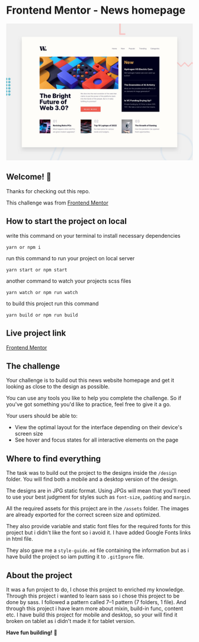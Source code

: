 # Frontend Mentor - News homepage

![Design preview for the News homepage coding challenge](./design/desktop-preview.jpg)

## Welcome! 👋

Thanks for checking out this repo.

This challenge was from [Frontend Mentor](https://www.frontendmentor.io)

## How to start the project on local

write this command on your terminal to install necessary dependencies

```
yarn or npm i
```

run this command to run your project on local server

```
yarn start or npm start
```

another command to watch your projects scss files

```
yarn watch or npm run watch
```
to build this project run this command

```
yarn build or npm run build
```

## Live project link

[Frontend Mentor](https://www.frontendmentor.io)

## The challenge

Your challenge is to build out this news website homepage and get it looking as close to the design as possible.

You can use any tools you like to help you complete the challenge. So if you've got something you'd like to practice, feel free to give it a go.

Your users should be able to:

-  View the optimal layout for the interface depending on their device's screen size
-  See hover and focus states for all interactive elements on the page

## Where to find everything

The task was to build out the project to the designs inside the `/design` folder. You will find both a mobile and a desktop version of the design.

The designs are in JPG static format. Using JPGs will mean that you'll need to use your best judgment for styles such as `font-size`, `padding` and `margin`.

All the required assets for this project are in the `/assets` folder. The images are already exported for the correct screen size and optimized.

They also provide variable and static font files for the required fonts for this project but i didn't like the font so i avoid it. I have added Google Fonts links in html file.

They also gave me a `style-guide.md` file containing the information but as i have build the project so iam putting it to `.gitIgnore` file.

## About the project

It was a fun project to do, I chose this project to enriched my knowledge. Through this project i wanted to learn sass so i chose this project to be done by sass. I followed a pattern called 7–1 pattern (7 folders, 1 file). And through this project i have learn more about mixin, build-in func, content etc. I have build this project for mobile and desktop, so your will find it broken on tablet as i didn't made it for tablet version.

**Have fun building!** 🚀
